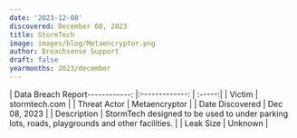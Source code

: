 ```yaml
---
date: '2023-12-08'
discovered: December 08, 2023
title: StormTech
image: images/blog/Metaencryptor.png
author: Breachsense Support
draft: false
yearmonths: 2023/december
---
```


| Data Breach Report------------:     |:-------------:    | :-----:|
| Victim      | stormtech.com      | 
| Threat Actor      | Metaencryptor      | 
| Date Discovered      | Dec 08, 2023      | 
| Description      | StormTech designed to be used to under parking lots, roads, playgrounds and other facilities.      | 
| Leak Size      | Unknown      | 

